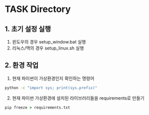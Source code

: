 # TASK Directory

## 1. 초기 설정 실행
1. 윈도우의 경우
  setup_window.bat 실행
2. 리눅스/맥의 경우
  setup_linux.sh 실행

## 2. 환경 작업
1. 현재 파이썬이 가상환경인지 확인하는 명령어
  ```cmd
  python -c "import sys; print(sys.prefix)"
  ```
2. 현재 파이썬 가상환경에 설치된 라이브러리들을 requirements로 만들기
  ```cmd
  pip freeze > requirements.txt
  ```